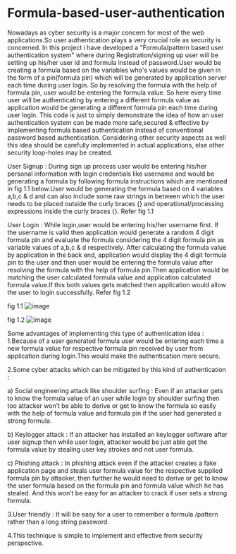 # Formula-based-user-authentication
Nowadays as cyber security is a major concern for most of the web applications.So user authentication plays a very crucial role as security is concerned. In this project i have developed a "Formula/pattern based user authentication system" where during Registration/signing up user will be setting up his/her user id and formula instead of password.User would be creating a formula based on the variables who's values would be given in the form of a pin(formula pin) which will be generated by application server each time during user login. So by resolving the formula with the help of formula pin, user would be entering the formula value. So here every time user will be authenticating by entering a different formula value as application would be generating a different formula pin each time during user login. This code is just to simply demonstrate the idea of how an user authentication system can be made more safe,secured & effective by implementing formula based authentication instead of conventional password based authentication. Considering other security aspects as well this idea should be carefully implemented in actual applications, else other security loop-holes may be created.

User Signup :
During sign up process user would be entering his/her personal information with login credentials like username and would be generating a formula by following formula instructions which are mentioned in fig 1.1 below.User would be generating the formula based on 4 variables a,b,c & d and can also include some raw strings in between which the user needs to be placed outside the curly braces {} and operational/processing expressions inside the curly braces {}. Refer fig 1.1

User Login :
While login,user would be entering his/her username first. If the username is valid then application would generate a random 4 digit formula pin and evaluate the formula considering the 4 digit formula pin as variable values of a,b,c & d respectively. After calculating the formula value by application in the back end, application would display the 4 digit formula pin to the user and then user would be entering the formula value after resolving the formula with the help of formula pin.Then application would be matching the user calculated formula value and application calculated formula value.If this both values gets matched then application would allow the user to login successfully. Refer fig 1.2

fig 1.1
![image](https://github.com/avinashnikam2699/Formula-based-user-authentication/assets/142893800/60a1464b-b6df-46d1-b73c-a560f541aa9f)

fig 1.2
![image](https://github.com/avinashnikam2699/Formula-based-user-authentication/assets/142893800/5f599c40-f68c-4475-8d9c-84c93f2a791d)

Some advantages of implementing this type of authentication idea :
1.Because of a user generated formula user would be entering each time a new formula value for respective formula pin received by user from application during login.This would make the authentication more secure.

2.Some cyber attacks which can be mitigated by this kind of authentication :

a) Social engineering attack like shoulder surfing : Even if an attacker gets to know the formula value of an user while login by shoulder surfing then too attacker won’t be able to derive or get to know the formula so easily with the help of formula value and formula pin if the user had generated a strong formula.

b) Keylogger attack : If an attacker has installed an keylogger software after user signup then while user login, attacker would be just able get the formula value by stealing user key strokes and not user formula.

c) Phishing attack : In phishing attack even if the attacker creates a fake application page and steals user formula value for the respective supplied formula pin by attacker, then further he would need to derive or get to know the user formula based on the formula pin and formula value which he has stealed. And this won’t be easy for an attacker to crack if user sets a strong formula.

3.User friendly : It will be easy for a user to remember a formula /pattern rather than a long string password.

4.This technique is simple to implement and effective from security perspective.


